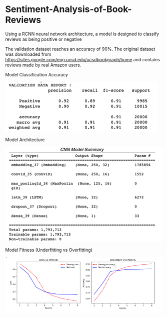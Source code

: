 # Sentiment-Analysis-of-Book-Reviews
Using a RCNN neural network architecture, a model is designed to classify reviews as being positive or negative

The validation dataset reaches an accuracy of 90%. The original dataset was downloaded from https://sites.google.com/eng.ucsd.edu/ucsdbookgraph/home
and contains reviews made by real Amazon users. 
   

Model Classification Accuracy
<p style='vertical-align:middle; display:inline;'>
    <!-- <img src="images/CNN_arch_2.jpeg?raw=true"/> -->
    <img src="https://github.com/brp221/Sentiment-Analysis-of-Book-Reviews/blob/master/ModelAccuracy_.png?raw=true"/>
</p>


Model Architecture 
<p style='vertical-align:middle; display:inline;'>
    <!-- <img src="images/CNN_arch_2.jpeg?raw=true"/> -->
    <img src="https://github.com/brp221/Sentiment-Analysis-of-Book-Reviews/blob/master/NeuralNetworkArchitecture_.png?raw=true"/>
</p>


Model Fitness (Underfitting vs Overfitting)
<p style='vertical-align:middle; display:inline;'>
    <!-- <img src="images/CNN_arch_2.jpeg?raw=true"/> -->
    <img src="https://github.com/brp221/Sentiment-Analysis-of-Book-Reviews/blob/master/ModelFitness_.png?raw=true"/>
</p>
